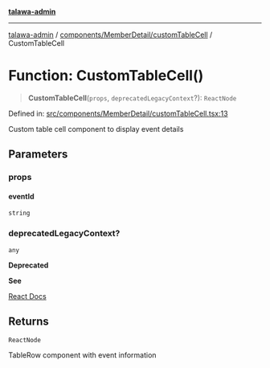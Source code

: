 [**talawa-admin**](../../../../README.md)

***

[talawa-admin](../../../../modules.md) / [components/MemberDetail/customTableCell](../README.md) / CustomTableCell

# Function: CustomTableCell()

> **CustomTableCell**(`props`, `deprecatedLegacyContext`?): `ReactNode`

Defined in: [src/components/MemberDetail/customTableCell.tsx:13](https://github.com/bint-Eve/talawa-admin/blob/e05e1a03180dbbfc7ba850102958ea6b6cd4b01e/src/components/MemberDetail/customTableCell.tsx#L13)

Custom table cell component to display event details

## Parameters

### props

#### eventId

`string`

### deprecatedLegacyContext?

`any`

**Deprecated**

**See**

[React Docs](https://legacy.reactjs.org/docs/legacy-context.html#referencing-context-in-lifecycle-methods)

## Returns

`ReactNode`

TableRow component with event information

